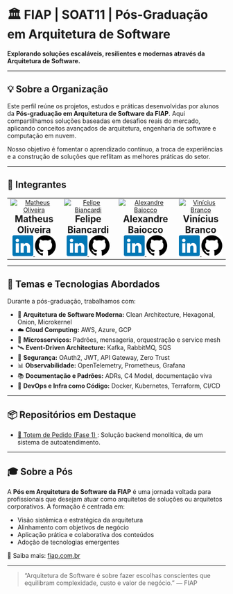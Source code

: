 # 🏛️ FIAP | SOAT11 | Pós-Graduação em Arquitetura de Software

**Explorando soluções escaláveis, resilientes e modernas através da Arquitetura de Software.**

---

## 💡 Sobre a Organização

Este perfil reúne os projetos, estudos e práticas desenvolvidas por alunos da **Pós-graduação em Arquitetura de Software da FIAP**. Aqui compartilhamos soluções baseadas em desafios reais do mercado, aplicando conceitos avançados de arquitetura, engenharia de software e computação em nuvem.

Nosso objetivo é fomentar o aprendizado contínuo, a troca de experiências e a construção de soluções que reflitam as melhores práticas do setor.

---

## 👥 Integrantes
<table>
    <tbody>
        <tr>
            <td align="center">
                <a href="https://www.linkedin.com/in/matheus-o-f-ribeiro" 
                    target="_blank" title="Linkedin Matheus">
                    <img src="https://avatars.githubusercontent.com/u/12617396?v=4" width="100px;"
                        alt="Matheus Oliveira" />
                </a>
                <br />
                <span style="font-weight: bold; font-size: 1.3rem">Matheus Oliveira</span>
                <br />
                <a href="https://www.linkedin.com/in/matheus-o-f-ribeiro" 
                target="_blank" title="Linkedin Matheus">
                    <img src="https://raw.githubusercontent.com/CLorant/readme-social-icons/main/medium/filled/linkedin.svg"
                        alt="Linkedin Matheus" />
                </a>
                <a href="https://github.com/matheusvp2" target="_blank" title="Github Matheus">
                    <img src="https://raw.githubusercontent.com/CLorant/readme-social-icons/main/medium/filled/github.svg"
                        alt="Github Matheus" />
                </a>
            </td>
            <td align="center">
                <a href="https://www.linkedin.com/in/felipe-b-b03ab611a/" 
                    target="_blank" title="Linkedin Felipe Biancardi">
                    <img src="https://avatars.githubusercontent.com/u/35345773?v=4" width="100px;"
                        alt="Felipe Biancardi" />
                </a>
                <br />
                <span style="font-weight: bold; font-size: 1.3rem">Felipe Biancardi</span>
                <br />
                <a href="https://www.linkedin.com/in/felipe-b-b03ab611a/" 
                target="_blank" title="Linkedin Felipe Biancardi">
                    <img src="https://raw.githubusercontent.com/CLorant/readme-social-icons/main/medium/filled/linkedin.svg" alt="Linkedin Felipe Biancardi" />
                </a>
                <a href="https://github.com/FelipeBiancardi" target="_blank" title="Github Felipe Biancardi">
                    <img src="https://raw.githubusercontent.com/CLorant/readme-social-icons/main/medium/filled/github.svg" alt="Github Felipe Biancardi" />
                </a>
            </td>
            <td align="center">
                <a href="https://www.linkedin.com/in/alexandre-baiocco-432b261aa/" 
                    target="_blank" title="Linkedin Alexandre Baiocco">
                    <img src="https://avatars.githubusercontent.com/u/153855387?v=4" width="100px;"
                        alt="Alexandre Baiocco" />
                </a>
                <br />
                <span style="font-weight: bold; font-size: 1.3rem">Alexandre Baiocco</span>
                <br />
                <a href="https://www.linkedin.com/in/alexandre-baiocco-432b261aa/" 
                target="_blank" title="Linkedin Alexandre Baiocco">
                    <img src="https://raw.githubusercontent.com/CLorant/readme-social-icons/main/medium/filled/linkedin.svg"
                        alt="Linkedin Alexandre Baiocco" />
                </a>
                <a href="https://github.com/Baiokis" target="_blank" title="Github Alexandre Baiocco">
                    <img src="https://raw.githubusercontent.com/CLorant/readme-social-icons/main/medium/filled/github.svg"
                        alt="Github Alexandre Baiocco" />
                </a>
            </td>
            <td align="center">
                <a href="https://www.linkedin.com/in/viniciussbranco/" 
                    target="_blank" title="Linkedin Vinícius Branco">
                    <img src="https://media.licdn.com/dms/image/v2/D4D03AQFhGVbdTiTqYg/profile-displayphoto-shrink_800_800/profile-displayphoto-shrink_800_800/0/1725627748725?e=1749686400&v=beta&t=StpOII5sr4nNGIiPTw22xyT7pPkDfPQi3nSelyFLsf8" width="100px;"
                        alt="Vinícius Branco" />
                </a>
                <br />
                <span style="font-weight: bold; font-size: 1.3rem">Vinícius Branco</span>
                <br />
                <a href="https://www.linkedin.com/in/viniciussbranco/" 
                target="_blank" title="Linkedin Vinícius Branco">
                    <img src="https://raw.githubusercontent.com/CLorant/readme-social-icons/main/medium/filled/linkedin.svg"
                        alt="Linkedin Vinícius Branco" />
                </a>
                <a href="https://github.com/vinibrancodev" target="_blank" title="Github Vinícius Branco">
                    <img src="https://raw.githubusercontent.com/CLorant/readme-social-icons/main/medium/filled/github.svg"
                        alt="Github Vinícius Branco" />
                </a>
            </td>
        </tr>
    </tbody>
</table>

---

## 🧭 Temas e Tecnologias Abordados

Durante a pós-graduação, trabalhamos com:

- 🧱 **Arquitetura de Software Moderna:** Clean Architecture, Hexagonal, Onion, Microkernel  
- ☁️ **Cloud Computing:** AWS, Azure, GCP  
- 🧩 **Microsserviços:** Padrões, mensageria, orquestração e service mesh  
- 🛰️ **Event-Driven Architecture:** Kafka, RabbitMQ, SQS  
- 🔐 **Segurança:** OAuth2, JWT, API Gateway, Zero Trust  
- 📊 **Observabilidade:** OpenTelemetry, Prometheus, Grafana  
- 📚 **Documentação e Padrões:** ADRs, C4 Model, documentação viva  
- 🔧 **DevOps e Infra como Código:** Docker, Kubernetes, Terraform, CI/CD  

---

## 📦 Repositórios em Destaque

- [ 🍔 Totem de Pedido (Fase 1) ](https://github.com/FIAP-11SOAT/totem-de-pedidos): Solução backend monolitica, de um sistema de autoatendimento.

---

## 🎓 Sobre a Pós

A **Pós em Arquitetura de Software da FIAP** é uma jornada voltada para profissionais que desejam atuar como arquitetos de soluções ou arquitetos corporativos. A formação é centrada em:

- Visão sistêmica e estratégica da arquitetura
- Alinhamento com objetivos de negócio
- Aplicação prática e colaborativa dos conteúdos
- Adoção de tecnologias emergentes

📘 Saiba mais: [fiap.com.br](https://www.fiap.com.br)

---

> “Arquitetura de Software é sobre fazer escolhas conscientes que equilibram complexidade, custo e valor de negócio.” — FIAP
